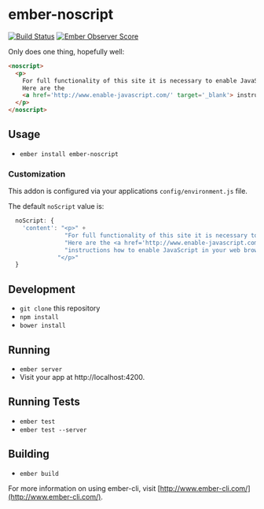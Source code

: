 # ember-noscript
[![Build Status](https://travis-ci.org/jrjohnson/ember-noscript.svg)](https://travis-ci.org/jrjohnson/ember-noscript)
[![Ember Observer Score](http://emberobserver.com/badges/ember-noscript.svg)](http://emberobserver.com/addons/ember-noscript)

Only does one thing, hopefully well:

```html
<noscript>
  <p>
    For full functionality of this site it is necessary to enable JavaScript.  
    Here are the
    <a href='http://www.enable-javascript.com/' target='_blank'> instructions how to enable JavaScript in your web browser</a>.
  </p>
</noscript>
```

## Usage

* `ember install ember-noscript`

### Customization
This addon is configured via your applications `config/environment.js` file.

The default `noScript` value is:

```javascript
  noScript: {
    'content': "<p>" +
                "For full functionality of this site it is necessary to enable JavaScript." +
                "Here are the <a href='http://www.enable-javascript.com/' target='_blank'>" +
                "instructions how to enable JavaScript in your web browser</a>." +
              "</p>"
  }
```

## Development

* `git clone` this repository
* `npm install`
* `bower install`

## Running

* `ember server`
* Visit your app at http://localhost:4200.

## Running Tests

* `ember test`
* `ember test --server`

## Building

* `ember build`

For more information on using ember-cli, visit [http://www.ember-cli.com/](http://www.ember-cli.com/).
